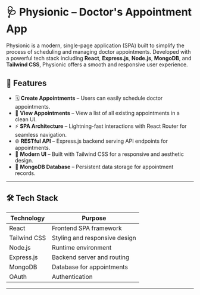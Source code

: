 # 🩺 Physionic – Doctor's Appointment App

Physionic is a modern, single-page application (SPA) built to simplify the process of scheduling and managing doctor appointments. Developed with a powerful tech stack including **React**, **Express.js**, **Node.js**, **MongoDB**, and **Tailwind CSS**, Physionic offers a smooth and responsive user experience.

## 🚀 Features

- 🗓️ **Create Appointments** – Users can easily schedule doctor appointments.
- 👀 **View Appointments** – View a list of all existing appointments in a clean UI.
- ⚡ **SPA Architecture** – Lightning-fast interactions with React Router for seamless navigation.
- 🌐 **RESTful API** – Express.js backend serving API endpoints for appointments.
- 💅 **Modern UI** – Built with Tailwind CSS for a responsive and aesthetic design.
- 💾 **MongoDB Database** – Persistent data storage for appointment records.

---

## 🛠️ Tech Stack

| Technology    | Purpose                           |
| ------------- | --------------------------------- |
| React         | Frontend SPA framework            |
| Tailwind CSS  | Styling and responsive design     |
| Node.js       | Runtime environment               |
| Express.js    | Backend server and routing        |
| MongoDB       | Database for appointments         |
| OAuth         | Authentication                    |
---

